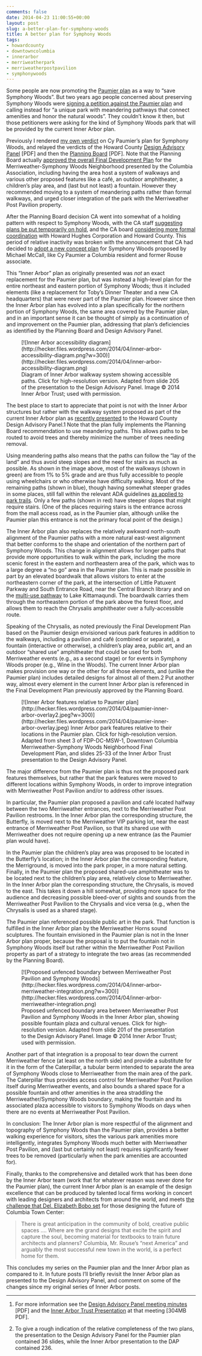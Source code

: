 ```yaml
---
comments: false
date: 2014-04-23 11:00:55+00:00
layout: post
slug: a-better-plan-for-symphony-woods
title: A better plan for Symphony Woods
tags:
- howardcounty
- downtowncolumbia
- innerarbor
- merriweatherpark
- merriweatherpostpavilion
- symphonywoods
---
```


Some people are now promoting the [Paumier plan](/2014/04/18/looking-back-at-the-paumier-plan-for-symphony-woods/) as a way to “save Symphony Woods”. But two years ago people concerned about preserving Symphony Woods were [signing a petition against the Paumier plan](http://www.change.org/petitions/save-symphony-woods-trees) and calling instead for “a unique park with meandering pathways that connect amenities and honor the natural woods”. They couldn’t know it then, but those petitioners were asking for the kind of Symphony Woods park that will be provided by the current Inner Arbor plan.

Previously I rendered [my own verdict](/2014/04/19/how-not-to-save-symphony-woods/) on Cy Paumier’s plan for Symphony Woods, and relayed the verdicts of the Howard County [Design Advisory Panel](http://static.squarespace.com/static/51e1bf57e4b0e2abc3e95f77/t/52c44d80e4b0f4e69d94208e/1388596608577/DAP%20review%20of%20CA%20plan%20copy%202.pdf) [PDF] and then the [Planning Board](http://www.columbiaassociation.com/home/showdocument?id=5188) [PDF]. Note that the Planning Board actually [approved the overall Final Development Plan](http://www.baltimoresun.com/explore/howard/publications/columbia-flier/ph-ho-cf-symphony-woods-0726-20120719,0,6116952.story) for the Merriweather-Symphony Woods Neighborhood presented by the Columbia Association, including having the area host a system of walkways and various other proposed features like a café, an outdoor amphitheater, a children’s play area, and (last but not least) a fountain. However they recommended moving to a system of meandering paths rather than formal walkways, and urged closer integration of the park with the Merriweather Post Pavilion property.

After the Planning Board decision CA went into somewhat of a holding pattern with respect to Symphony Woods, with the CA staff [suggesting plans be put temporarily on hold](http://www.baltimoresun.com/explore/howard/news/community/ph-ho-cf-symphony-woods-0830-20120827,0,1080408.story), and the CA board [considering more formal coordination](http://www.baltimoresun.com/explore/howard/news/community/ph-ho-cf-symphony-woods-mpp-1018-20121016,0,1699998.story) with Howard Hughes Corporation and Howard County. This period of relative inactivity was broken with the announcement that CA had decided to [adopt a new concept plan](http://www.baltimoresun.com/news/maryland/howard/columbia/ph-ho-cf-symphony-woods-sun-0124-20130118,0,6664632.story) for Symphony Woods proposed by Michael McCall, like Cy Paumier a Columbia resident and former Rouse associate.

This “Inner Arbor” plan as originally presented was _not_ an exact replacement for the Paumier plan, but was instead a high-level plan for the entire northeast and eastern portion of Symphony Woods; thus it included elements (like a replacement for Toby’s Dinner Theater and a new CA headquarters) that were never part of the Paumier plan. However since then the Inner Arbor plan has evolved into a plan specifically for the northern portion of Symphony Woods, the same area covered by the Paumier plan, and in an important sense it can be thought of simply as a continuation of and improvement on the Paumier plan, addressing that plan’s deficiencies as identified by the Planning Board and Design Advisory Panel.
<figure markdown="1">
[![Inner Arbor accessibility diagram](http://hecker.files.wordpress.com/2014/04/inner-arbor-accessibility-diagram.png?w=300)](http://hecker.files.wordpress.com/2014/04/inner-arbor-accessibility-diagram.png)
<figcaption>Diagram of Inner Arbor walkway system showing accessible paths. Click for high-resolution version. Adapted from slide 205 of the presentation to the Design Advisory Panel. Image © 2014 Inner Arbor Trust; used with permission.</figcaption>
</figure>


The best place to start to appreciate that point is not with the Inner Arbor structures but rather with the walkway system proposed as part of the current Inner Arbor plan as [recently presented](http://www.baltimoresun.com/news/maryland/howard/columbia/ph-ho-cf-inner-arbor-design-panel-20140226,0,1385068.story) to the Howard County Design Advisory Panel.1 Note that the plan fully implements the Planning Board recommendation to use meandering paths. This allows paths to be routed to avoid trees and thereby minimize the number of trees needing removal.

Using meandering paths also means that the paths can follow the “lay of the land” and thus avoid steep slopes and the need for stairs as much as possible. As shown in the image above, most of the walkways (shown in green) are from 1% to 5% grade and are thus fully accessible to people using wheelchairs or who otherwise have difficulty walking. Most of the remaining paths (shown in blue), though having somewhat steeper grades in some places, still fall within the relevant ADA guidelines [as applied to park trails](http://www.americantrails.org/resources/accessible/). Only a few paths (shown in red) have steeper slopes that might require stairs. (One of the places requiring stairs is the entrance across from the mall access road, as in the Paumier plan, although unlike the Paumier plan this entrance is not the primary focal point of the design.)

The Inner Arbor plan also replaces the relatively awkward north-south alignment of the Paumier paths with a more natural east-west alignment that better conforms to the shape and orientation of the northern part of Symphony Woods. This change in alignment allows for longer paths that provide more opportunities to walk within the park, including the more scenic forest in the eastern and northeastern area of the park, which was to a large degree a “no go” area in the Paumier plan. This is made possible in part by an elevated boardwalk that allows visitors to enter at the northeastern corner of the park, at the intersection of Little Patuxent Parkway and South Entrance Road, near the Central Branch library and on the [multi-use pathway](http://www.baltimoresun.com/news/maryland/howard/columbia/ph-ho-cf-pathway-0403-20140329,0,820710.story) to Lake Kittamaqundi. The boardwalk carries them through the northeastern portion of the park above the forest floor, and allows them to reach the Chrysalis amphitheater over a fully-accessible route.

Speaking of the Chrysalis, as noted previously the Final Development Plan based on the Paumier design envisioned various park features in addition to the walkways, including a pavilion and café (combined or separate), a fountain (interactive or otherwise), a children’s play area, public art, and an outdoor “shared use” amphitheater that could be used for both Merriweather events (e.g., as a second stage) or for events in Symphony Woods proper (e.g., Wine in the Woods). The current Inner Arbor plan makes provision one way or the other for all those elements, and (unlike the Paumier plan) includes detailed designs for almost all of them.2 Put another way, almost every element in the current Inner Arbor plan is referenced in the Final Development Plan previously approved by the Planning Board.
<figure markdown="1">
[![Inner Arbor features relative to Paumier plan](http://hecker.files.wordpress.com/2014/04/paumier-inner-arbor-overlay2.jpeg?w=300)](http://hecker.files.wordpress.com/2014/04/paumier-inner-arbor-overlay.jpeg) Inner Arbor park features relative to their locations in the Paumier plan. Click for high-resolution version. Adapted from sheet 3 of FDP-DC-MSW-1, Downtown Columbia Merriweather-Symphony Woods Neighborhood Final Development Plan, and slides 25-33 of the Inner Arbor Trust presentation to the Design Advisory Panel.
</figure>
The major difference from the Paumier plan is thus not the proposed park features themselves, but rather that the park features were moved to different locations within Symphony Woods, in order to improve integration with Merriweather Post Pavilion and/or to address other issues.

In particular, the Paumier plan proposed a pavilion and café located halfway between the two Merriweather entrances, next to the Merriweather Post Pavilion restrooms. In the Inner Arbor plan the corresponding structure, the Butterfly, is moved next to the Merriweather VIP parking lot, near the east entrance of Merriweather Post Pavilion, so that its shared use with Merriweather does not require opening up a new entrance (as the Paumier plan would have).

In the Paumier plan the children’s play area was proposed to be located in the Butterfly’s location; in the Inner Arbor plan the corresponding feature, the Merriground, is moved into the park proper, in a more natural setting. Finally, in the Paumier plan the proposed shared-use amphitheater was to be located next to the children’s play area, relatively close to Merriweather. In the Inner Arbor plan the corresponding structure, the Chrysalis, is moved to the east. This takes it down a hill somewhat, providing more space for the audience and decreasing possible bleed-over of sights and sounds from the Merriweather Post Pavilion to the Chrysalis and vice versa (e.g., when the Chrysalis is used as a shared stage).

The Paumier plan referenced possible public art in the park. That function is fulfilled in the Inner Arbor plan by the Merriweather Horns sound sculptures. The fountain envisioned in the Paumier plan is not in the Inner Arbor plan proper, because the proposal is to put the fountain not in Symphony Woods itself but rather within the Merriweather Post Pavilion property as part of a strategy to integrate the two areas (as recommended by the Planning Board).
<figure markdown="1">
[![Proposed unfenced boundary between Merriweather Post Pavilion and Symphony Woods](http://hecker.files.wordpress.com/2014/04/inner-arbor-merriweather-integration.png?w=300)](http://hecker.files.wordpress.com/2014/04/inner-arbor-merriweather-integration.png)
<figcaption>Proposed unfenced boundary area between Merriweather Post Pavilion and Symphony Woods in the Inner Arbor plan, showing possible fountain plaza and cultural venues. Click for high-resolution version. Adapted from slide 201 of the presentation to the Design Advisory Panel. Image © 2014 Inner Arbor Trust; used with permission.</figcaption>
</figure>


Another part of that integration is a proposal to tear down the current Merriweather fence (at least on the north side) and provide a substitute for it in the form of the Caterpillar, a tubular berm intended to separate the area of Symphony Woods close to Merriweather from the main area of the park. The Caterpillar thus provides access control for Merriweather Post Pavilion itself during Merriweather events, and also bounds a shared space for a possible fountain and other amenities in the area straddling the Merriweather/Symphony Woods boundary, making the fountain and its associated plaza accessible to visitors to Symphony Woods on days when there are no events at Merriweather Post Pavilion.

In conclusion: The Inner Arbor plan is more respectful of the alignment and topography of Symphony Woods than the Paumier plan, provides a better walking experience for visitors, sites the various park amenities more intelligently, integrates Symphony Woods much better with Merriweather Post Pavilion, and (last but certainly not least) requires significantly fewer trees to be removed (particularly when the park amenities are accounted for).

Finally, thanks to the comprehensive and detailed work that has been done by the Inner Arbor team (work that for whatever reason was never done for the Paumier plan), the current Inner Arbor plan is an example of the design excellence that can be produced by talented local firms working in concert with leading designers and architects from around the world, and meets [the challenge that Del. Elizabeth Bobo set](http://articles.baltimoresun.com/2008-07-18/news/0807170073_1_columbia-association-community-benefit-howard-county) for those designing the future of Columbia Town Center:

<blockquote>There is great anticipation in the community of bold, creative public spaces …. Where are the grand designs that excite the spirit and capture the soul, becoming material for textbooks to train future architects and planners? Columbia, Mr. Rouse’s “next America” and arguably the most successful new town in the world, is a perfect home for them.</blockquote>



This concludes my series on the Paumier plan and the Inner Arbor plan as compared to it. In future posts I’ll briefly revisit the Inner Arbor plan as presented to the Design Advisory Panel, and comment on some of the changes since my original series of Inner Arbor posts.



* * *



1. For more information see the [Design Advisory Panel meeting minutes](http://www.howardcountymd.gov/WorkArea/linkit.aspx?LinkIdentifier=id&ItemID=6442473974&libID=6442473966) [PDF] and the [Inner Arbor Trust Presentation](http://hecker.files.wordpress.com/2014/04/trust-mccall-dap-hearing.pdf) at that meeting [304MB PDF].

2. To give a rough indication of the relative completeness of the two plans, the presentation to the Design Advisory Panel for the Paumier plan contained 36 slides, while the Inner Arbor presentation to the DAP contained 236.
